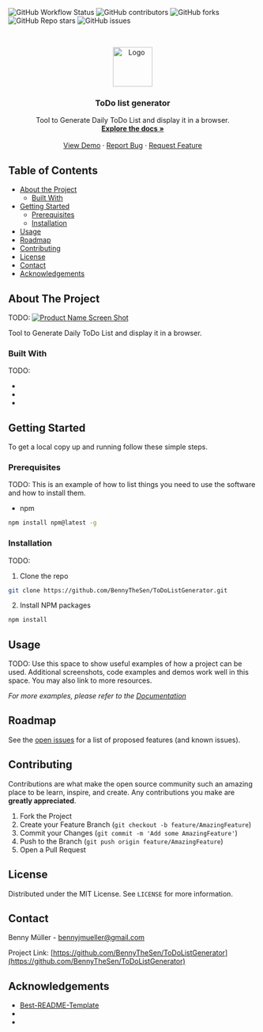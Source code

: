<!--
*** Thanks for checking out this README Template. If you have a suggestion that would
*** make this better, please fork the repo and create a pull request or simply open
*** an issue with the tag "enhancement".
*** Thanks again! Now go create something AMAZING! :D
***
*** basic template from: https://github.com/othneildrew/Best-README-Template
-->





<!-- PROJECT SHIELDS -->
<!--
*** I'm using markdown "reference style" links for readability.
*** Reference links are enclosed in brackets [ ] instead of parentheses ( ).
*** See the bottom of this document for the declaration of the reference variables
*** for contributors-url, forks-url, etc. This is an optional, concise syntax you may use.
*** https://www.markdownguide.org/basic-syntax/#reference-style-links
-->
![GitHub Workflow Status](https://img.shields.io/github/workflow/status/BennyTheSen/ToDoListGenerator/CI?style=social)
![GitHub contributors](https://img.shields.io/github/contributors/BennyTheSen/ToDoListGenerator?style=social)
![GitHub forks](https://img.shields.io/github/forks/BennyTheSen/ToDoListGenerator?style=social)
![GitHub Repo stars](https://img.shields.io/github/stars/BennyTheSen/ToDoListGenerator?style=social)
![GitHub issues](https://img.shields.io/github/issues-raw/BennyTheSen/ToDoListGenerator?style=social)

<!-- PROJECT LOGO -->
<br />
<p align="center">
  <a href="https://github.com/BennyTheSen/ToDoListGenerator">
    <img src="images/logo.png" alt="Logo" width="80" height="80">
  </a>

  <h3 align="center">ToDo list generator</h3>

  <p align="center">
    Tool to Generate Daily ToDo List and display it in a browser.
    <br />
    <a href="https://github.com/BennyTheSen/ToDoListGenerator/tree/main/docs"><strong>Explore the docs »</strong></a>
    <br />
    <br />
    <a href="https://github.com/BennyTheSen/ToDoListGenerator">View Demo</a>
    ·
    <a href="https://github.com/BennyTheSen/ToDoListGenerator/issues/new?assignees=&labels=bug&template=bug_report.md&title=">Report Bug</a>
    ·
    <a href="https://github.com/BennyTheSen/ToDoListGenerator/issues/new?assignees=&labels=&template=feature_request.md&title=s">Request Feature</a>
  </p>
</p>



<!-- TABLE OF CONTENTS -->
## Table of Contents

* [About the Project](#about-the-project)
  * [Built With](#built-with)
* [Getting Started](#getting-started)
  * [Prerequisites](#prerequisites)
  * [Installation](#installation)
* [Usage](#usage)
* [Roadmap](#roadmap)
* [Contributing](#contributing)
* [License](#license)
* [Contact](#contact)
* [Acknowledgements](#acknowledgements)



<!-- ABOUT THE PROJECT -->
## About The Project
TODO: [![Product Name Screen Shot][product-screenshot]](https://example.com)

Tool to Generate Daily ToDo List and display it in a browser.


### Built With
TODO:
* []()
* []()
* []()



<!-- GETTING STARTED -->
## Getting Started

To get a local copy up and running follow these simple steps.

### Prerequisites
TODO:
This is an example of how to list things you need to use the software and how to install them.
* npm
```sh
npm install npm@latest -g
```

### Installation
TODO:
1. Clone the repo
```sh
git clone https://github.com/BennyTheSen/ToDoListGenerator.git
```
2. Install NPM packages
```sh
npm install
```



<!-- USAGE EXAMPLES -->
## Usage
TODO:
Use this space to show useful examples of how a project can be used. Additional screenshots, code examples and demos work well in this space. You may also link to more resources.

_For more examples, please refer to the [Documentation](https://github.com/BennyTheSen/ToDoListGenerator/tree/main/docs)_



<!-- ROADMAP -->
## Roadmap

See the [open issues](https://github.com/BennyTheSen/ToDoListGenerator/issues) for a list of proposed features (and known issues).



<!-- CONTRIBUTING -->
## Contributing

Contributions are what make the open source community such an amazing place to be learn, inspire, and create. Any contributions you make are **greatly appreciated**.

1. Fork the Project
2. Create your Feature Branch (`git checkout -b feature/AmazingFeature`)
3. Commit your Changes (`git commit -m 'Add some AmazingFeature'`)
4. Push to the Branch (`git push origin feature/AmazingFeature`)
5. Open a Pull Request



<!-- LICENSE -->
## License

Distributed under the MIT License. See `LICENSE` for more information.



<!-- CONTACT -->
## Contact

Benny Müller - bennyjmueller@gmail.com

Project Link: [https://github.com/BennyTheSen/ToDoListGenerator](https://github.com/BennyTheSen/ToDoListGenerator)



<!-- ACKNOWLEDGEMENTS -->
## Acknowledgements

* [Best-README-Template](https://github.com/othneildrew/Best-README-Template)
* []()
* []()





<!-- MARKDOWN LINKS & IMAGES -->
<!-- https://www.markdownguide.org/basic-syntax/#reference-style-links -->
[contributors-url]: https://github.com/BennyTheSen/ToDoListGenerator/graphs/contributors
[forks-url]: https://github.com/BennyTheSen/ToDoListGenerator/network/members
[stars-url]: https://github.com/BennyTheSen/ToDoListGenerator/stargazers
[issues-url]: https://github.com/BennyTheSen/ToDoListGenerator/issues
[license-url]: https://github.com/BennyTheSen/ToDoListGenerator/blob/main/LICENCE.txt
[linkedin-url]: https://www.linkedin.com/in/benny-m%C3%BCller-a0219a166/
[product-screenshot]: images/screenshot.png